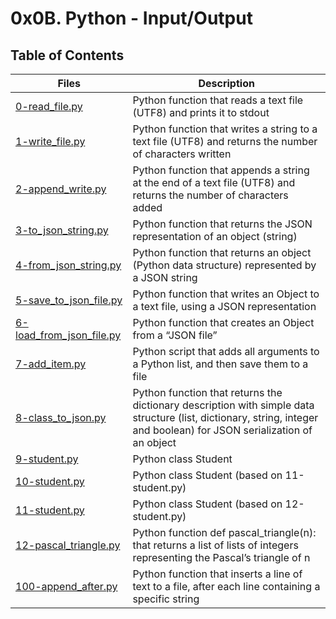 # 0x0B. Python - Input/Output

## Table of Contents

Files | Description
----- | -----------
[0-read_file.py](./0-read_file.py) | Python function that reads a text file (UTF8) and prints it to stdout
[1-write_file.py](./1-write_file.py) | Python function that writes a string to a text file (UTF8) and returns the number of characters written
[2-append_write.py](./2-append_write.py) | Python function that appends a string at the end of a text file (UTF8) and returns the number of characters added
[3-to_json_string.py](./3-to_json_string.py) | Python function that returns the JSON representation of an object (string)
[4-from_json_string.py](./4-from_json_string.py) | Python function that returns an object (Python data structure) represented by a JSON string
[5-save_to_json_file.py](./5-save_to_json_file.py) | Python function that writes an Object to a text file, using a JSON representation
[6-load_from_json_file.py](./6-load_from_json_file.py) | Python function that creates an Object from a “JSON file”
[7-add_item.py](./7-add_item.py) | Python script that adds all arguments to a Python list, and then save them to a file
[8-class_to_json.py](./8-class_to_json.py) | Python function that returns the dictionary description with simple data structure (list, dictionary, string, integer and boolean) for JSON serialization of an object
[9-student.py](./9-student.py) | Python class Student
[10-student.py](./10-student.py) | Python class Student (based on 11-student.py)
[11-student.py](./11-student.py) | Python class Student (based on 12-student.py)
[12-pascal_triangle.py](./12-pascal_triangle.py) | Python function def pascal_triangle(n): that returns a list of lists of integers representing the Pascal’s triangle of n
[100-append_after.py](./100-append_after.py) | Python function that inserts a line of text to a file, after each line containing a specific string
